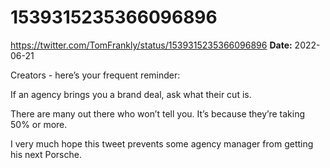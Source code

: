 # 1539315235366096896
https://twitter.com/TomFrankly/status/1539315235366096896
**Date:** 2022-06-21

Creators - here’s your frequent reminder:

If an agency brings you a brand deal, ask what their cut is.

There are many out there who won’t tell you. It’s because they’re taking 50% or more. 

I very much hope this tweet prevents some agency manager from getting his next Porsche.
